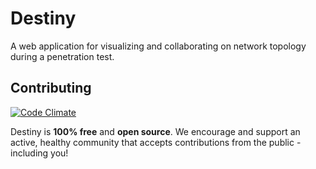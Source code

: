 # Destiny
A web application for visualizing and collaborating on network topology during a
penetration test.

## Contributing

[![Code Climate](https://codeclimate.com/github/rfizzle/destiny.svg)](https://codeclimate.com/github/rfizzle/destiny)

Destiny is **100% free** and **open source**. We encourage and support an 
active, healthy community that accepts contributions from the public - 
including you!
